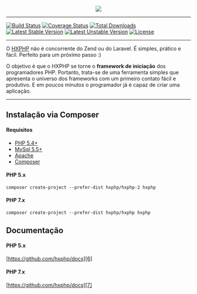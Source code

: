 <p align="center"><a href="http://www.hxphp.com.br" target="_blank">
    <img src="http://www.hxphp.com.br/assets/img/hxphp-logo-fixedmenu.png">
</a></p>

----

[![Build Status](https://travis-ci.org/hxphp/framework.svg?branch=master)](https://travis-ci.org/hxphp/framework)
[![Coverage Status](https://coveralls.io/repos/github/hxphp/framework/badge.svg?branch=master)](https://coveralls.io/github/hxphp/framework?branch=master)
[![Total Downloads](https://poser.pugx.org/hxphp/framework/downloads)](https://packagist.org/packages/hxphp/framework)
[![Latest Stable Version](https://poser.pugx.org/hxphp/framework/v/stable)](https://packagist.org/packages/hxphp/framework)
[![Latest Unstable Version](https://poser.pugx.org/hxphp/framework/v/unstable)](https://packagist.org/packages/hxphp/framework)
[![License](https://poser.pugx.org/hxphp/framework/license)](https://packagist.org/packages/hxphp/framework)

----

O [HXPHP][1] não é concorrente do Zend ou do Laravel. É simples, prático e fácil. Perfeito para um próximo passo :)

O objetivo é que o HXPHP se torne o **framework de iniciação** dos programadores PHP. Portanto, trata-se de uma ferramenta simples que apresenta o universo dos frameworks com um primeiro contato fácil e produtivo. E em poucos minutos o programador já é capaz de criar uma aplicação.

----

## Instalação via Composer

#### Requisitos

+ [PHP 5.4+][2]
+ [MySql 5.5+][3]
+ [Apache][4]
+ [Composer][5]

#### PHP 5.x

`composer create-project --prefer-dist hxphp/hxphp-2 hxphp`

#### PHP 7.x

`composer create-project --prefer-dist hxphp/hxphp hxphp`

## Documentação

#### PHP 5.x

[https://github.com/hxphp/docs][6]

#### PHP 7.x

[https://github.com/hxphp/docs][7]


[1]: http://www.hxphp.com.br
[2]: http://php.net/downloads.php
[3]: http://dev.mysql.com/downloads/mysql/
[4]: https://httpd.apache.org/download.cgi
[5]: https://getcomposer.org/download/
[6]: https://github.com/hxphp/docs/tree/2.0.0
[7]: https://github.com/hxphp/docs
